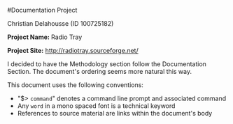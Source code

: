 #Documentation Project

Christian Delahousse (ID 100725182)


**Project Name:** Radio Tray

**Project Site:** <http://radiotray.sourceforge.net/>

I decided to have the Methodology section follow the Documentation Section. The document's ordering seems more natural this way. 

This document uses the following conventions:

* "$> `command`" denotes a command line prompt and associated command
* Any `word` in a mono spaced font is a technical keyword
* References to source material are links within the document's body

